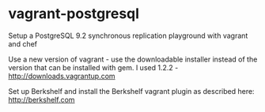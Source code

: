 vagrant-postgresql
==================

Setup a PostgreSQL 9.2 synchronous replication playground with vagrant and chef

Use a new version of vagrant - use the downloadable installer instead of the version that can be installed with gem.
I used 1.2.2 - http://downloads.vagrantup.com

Set up Berkshelf and install the Berkshelf vagrant plugin as described here: http://berkshelf.com
